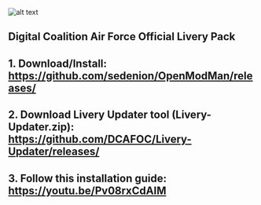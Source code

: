 ![alt text](https://i.imgur.com/jCAFxwP.png)

## Digital Coalition Air Force Official Livery Pack

 ## 1. Download/Install: https://github.com/sedenion/OpenModMan/releases/
 ## 2. Download Livery Updater tool (Livery-Updater.zip): https://github.com/DCAFOC/Livery-Updater/releases/
 ## 3. Follow this installation guide: https://youtu.be/Pv08rxCdAIM